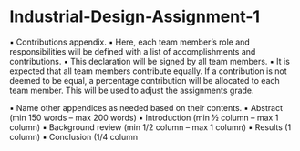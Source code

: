 # Industrial-Design-Assignment-1
▪ Contributions appendix.
  ▪ Here, each team member’s role and responsibilities will be defined with a list of accomplishments and contributions.
  ▪ This declaration will be signed by all team members.
  ▪ It is expected that all team members contribute equally. If a contribution is not deemed to be equal, a percentage contribution will be allocated to each team member. This will be used to adjust the assignments grade.

▪ Name other appendices as needed based on their contents.
▪ Abstract (min 150 words – max 200 words)
▪ Introduction (min ½ column – max 1 column)
▪ Background review (min 1/2 column – max 1 column)
▪ Results (1 column)
▪ Conclusion (1/4 column
